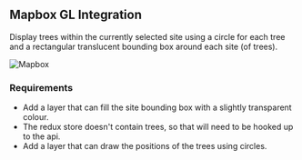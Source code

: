 ## Mapbox GL Integration

Display trees within the currently selected site using a circle for each tree and a rectangular translucent bounding box around each site (of trees).

![Mapbox](docs/mapbox/map.jpg)


### Requirements

- Add a layer that can fill the site bounding box with a slightly transparent colour.
- The redux store doesn't contain trees, so that will need to be hooked up to the api.
- Add a layer that can draw the positions of the trees using circles.
